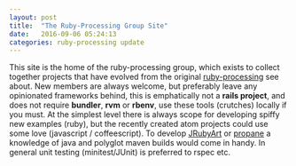 ```yaml
---
layout: post
title:  "The Ruby-Processing Group Site"
date:   2016-09-06 05:24:13
categories: ruby-processing update
---
```


This site is the home of the ruby-processing group, which exists to collect together projects that have evolved from the original [ruby-processing][ruby-processing] see about. New members are always welcome, but preferably leave any opinionated frameworks behind, this is emphatically not a __rails project__, and does not require __bundler__, __rvm__ or __rbenv__, use these tools (crutches) locally if you must. At the simplest level there is always scope for developing spiffy new examples (ruby), but the recently created atom projects could use some love (javascript / coffeescript). To develop [JRubyArt][jruby_art] or [propane][propane] a knowledge of java and polyglot maven builds would come in handy.  In general unit testing (minitest/JUnit) is preferred to rspec etc.

[ruby-processing]:https://github.com/jashkenas/ruby-processing
[jruby_art]: https://ruby-processing.github.io/index.html
[propane]:https://ruby-processing.github.io/propane/
